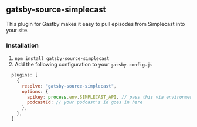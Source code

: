 ## gatsby-source-simplecast

This plugin for Gastby makes it easy to pull episodes from Simplecast into your site.

### Installation

1. `npm install gatsby-source-simplecast`
2. Add the following configuration to your `gatsby-config.js`

```js
  plugins: [
    {
      resolve: "gatsby-source-simplecast",
      options: {
        apikey: process.env.SIMPLECAST_API, // pass this via environment variables and 
        podcastId: // your podcast's id goes in here
      },
    },
  ]
```
